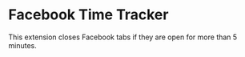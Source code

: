 # Facebook Time Tracker

This extension closes Facebook tabs if they are open for more than 5 minutes.
